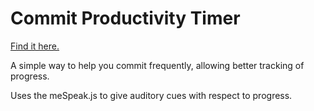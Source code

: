 # Commit Productivity Timer
[Find it here.](https://commitproductivitytimer.herokuapp.com/)

A simple way to help you commit frequently, allowing better tracking of progress. 

Uses the meSpeak.js to give auditory cues with respect to progress.
